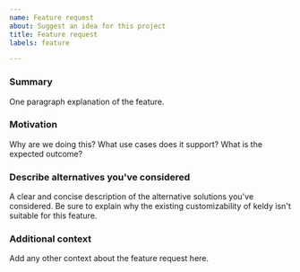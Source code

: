 ```yaml
---
name: Feature request
about: Suggest an idea for this project
title: Feature request
labels: feature

---
```


<!--
NOTE: The issue list is not the place for general questions.
Please consider using the mailing list instead:
https://groups.google.com/a/flatironinstitute.org/forum/#!forum/triqs
-->

### Summary

One paragraph explanation of the feature.

### Motivation

Why are we doing this? What use cases does it support? What is the expected outcome?

### Describe alternatives you've considered

A clear and concise description of the alternative solutions you've considered.
Be sure to explain why the existing customizability of keldy isn't suitable for this feature.

### Additional context

Add any other context about the feature request here.
